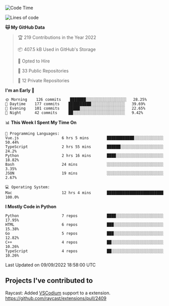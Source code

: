 <!--START_SECTION:waka-->
![Code Time](http://img.shields.io/badge/Code%20Time-139%20hrs%2036%20mins-blue)

![Lines of code](https://img.shields.io/badge/From%20Hello%20World%20I%27ve%20Written-1%20Million%20lines%20of%20code-blue)

**🐱 My GitHub Data** 

> 🏆 219 Contributions in the Year 2022
 > 
> 📦 407.5 kB Used in GitHub's Storage 
 > 
> 💼 Opted to Hire
 > 
> 📜 33 Public Repositories 
 > 
> 🔑 12 Private Repositories  
 > 
**I'm an Early 🐤** 

```text
🌞 Morning    126 commits    ███████░░░░░░░░░░░░░░░░░░   28.25% 
🌆 Daytime    177 commits    ██████████░░░░░░░░░░░░░░░   39.69% 
🌃 Evening    101 commits    █████░░░░░░░░░░░░░░░░░░░░   22.65% 
🌙 Night      42 commits     ██░░░░░░░░░░░░░░░░░░░░░░░   9.42%

```


📊 **This Week I Spent My Time On** 

```text
💬 Programming Languages: 
Vue.js                   6 hrs 5 mins        ████████████░░░░░░░░░░░░░   50.44% 
TypeScript               2 hrs 55 mins       ██████░░░░░░░░░░░░░░░░░░░   24.2% 
Python                   2 hrs 16 mins       ████░░░░░░░░░░░░░░░░░░░░░   18.82% 
Bash                     24 mins             ░░░░░░░░░░░░░░░░░░░░░░░░░   3.35% 
JSON                     19 mins             ░░░░░░░░░░░░░░░░░░░░░░░░░   2.67%

💻 Operating System: 
Mac                      12 hrs 4 mins       █████████████████████████   100.0%

```

**I Mostly Code in Python** 

```text
Python                   7 repos             ████░░░░░░░░░░░░░░░░░░░░░   17.95% 
HTML                     6 repos             ███░░░░░░░░░░░░░░░░░░░░░░   15.38% 
Go                       5 repos             ███░░░░░░░░░░░░░░░░░░░░░░   12.82% 
C++                      4 repos             ██░░░░░░░░░░░░░░░░░░░░░░░   10.26% 
TypeScript               4 repos             ██░░░░░░░░░░░░░░░░░░░░░░░   10.26%

```



 Last Updated on 09/09/2022 18:58:00 UTC
<!--END_SECTION:waka-->

## Projects I've contributed to
Raycast: Added [VSCodium](https://github.com/VSCodium/vscodium) support to a extension. https://github.com/raycast/extensions/pull/2409
